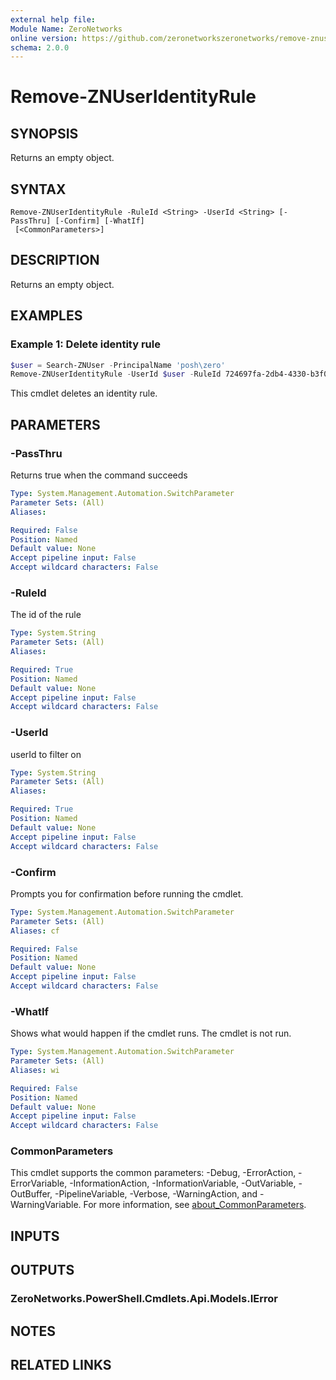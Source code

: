 ```yaml
---
external help file:
Module Name: ZeroNetworks
online version: https://github.com/zeronetworkszeronetworks/remove-znuseridentityrule
schema: 2.0.0
---
```


# Remove-ZNUserIdentityRule

## SYNOPSIS
Returns an empty object.

## SYNTAX

```
Remove-ZNUserIdentityRule -RuleId <String> -UserId <String> [-PassThru] [-Confirm] [-WhatIf]
 [<CommonParameters>]
```

## DESCRIPTION
Returns an empty object.

## EXAMPLES

### Example 1: Delete identity rule
```powershell
$user = Search-ZNUser -PrincipalName 'posh\zero'
Remove-ZNUserIdentityRule -UserId $user -RuleId 724697fa-2db4-4330-b3f0-b157d2e23da3

```

This cmdlet deletes an identity rule.

## PARAMETERS

### -PassThru
Returns true when the command succeeds

```yaml
Type: System.Management.Automation.SwitchParameter
Parameter Sets: (All)
Aliases:

Required: False
Position: Named
Default value: None
Accept pipeline input: False
Accept wildcard characters: False
```

### -RuleId
The id of the rule

```yaml
Type: System.String
Parameter Sets: (All)
Aliases:

Required: True
Position: Named
Default value: None
Accept pipeline input: False
Accept wildcard characters: False
```

### -UserId
userId to filter on

```yaml
Type: System.String
Parameter Sets: (All)
Aliases:

Required: True
Position: Named
Default value: None
Accept pipeline input: False
Accept wildcard characters: False
```

### -Confirm
Prompts you for confirmation before running the cmdlet.

```yaml
Type: System.Management.Automation.SwitchParameter
Parameter Sets: (All)
Aliases: cf

Required: False
Position: Named
Default value: None
Accept pipeline input: False
Accept wildcard characters: False
```

### -WhatIf
Shows what would happen if the cmdlet runs.
The cmdlet is not run.

```yaml
Type: System.Management.Automation.SwitchParameter
Parameter Sets: (All)
Aliases: wi

Required: False
Position: Named
Default value: None
Accept pipeline input: False
Accept wildcard characters: False
```

### CommonParameters
This cmdlet supports the common parameters: -Debug, -ErrorAction, -ErrorVariable, -InformationAction, -InformationVariable, -OutVariable, -OutBuffer, -PipelineVariable, -Verbose, -WarningAction, and -WarningVariable. For more information, see [about_CommonParameters](http://go.microsoft.com/fwlink/?LinkID=113216).

## INPUTS

## OUTPUTS

### ZeroNetworks.PowerShell.Cmdlets.Api.Models.IError

## NOTES

## RELATED LINKS

